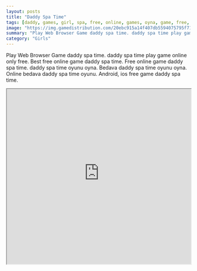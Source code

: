 ```yaml
---
layout: posts
title: "Daddy Spa Time"
tags: [daddy, games, girl, spa, free, online, games, oyna, game, free, games, play, play, games]
image: "https://img.gamedistribution.com/20ebc915a14f407db5594075795f7172.jpg"
summary: "Play Web Browser Game daddy spa time. daddy spa time play game online only free. Best free online game daddy spa time. Free online game daddy spa time. daddy spa time oyunu oyna. Bedava daddy spa time oyunu oyna. Online bedava daddy spa time oyunu. Android, ios free game daddy spa time."
category: "Girls"
---
```


Play Web Browser Game daddy spa time. daddy spa time play game online only free. Best free online game daddy spa time. Free online game daddy spa time. daddy spa time oyunu oyna. Bedava daddy spa time oyunu oyna. Online bedava daddy spa time oyunu. Android, ios free game daddy spa time.

<iframe width="100%" height="480px;" src="https://html5.gamedistribution.com/20ebc915a14f407db5594075795f7172/"></iframe>